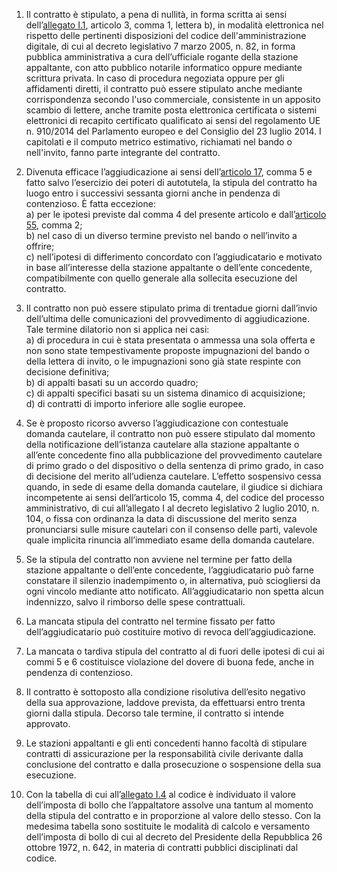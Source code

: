 1. Il contratto è stipulato, a pena di nullità, in forma scritta ai sensi dell’[allegato I.1](/section/attachment-1-1/2), articolo 3, comma 1, lettera b), in modalità elettronica nel rispetto delle pertinenti disposizioni del codice dell'amministrazione digitale, di cui al decreto legislativo 7 marzo 2005, n. 82, in forma pubblica amministrativa a cura dell’ufficiale rogante della stazione appaltante, con atto pubblico notarile informatico oppure mediante scrittura privata. In caso di procedura negoziata oppure per gli affidamenti diretti, il contratto può essere stipulato anche mediante corrispondenza secondo l'uso commerciale, consistente in un apposito scambio di lettere, anche tramite posta elettronica certificata o sistemi elettronici di recapito certificato qualificato ai sensi del regolamento UE n. 910/2014 del Parlamento europeo e del Consiglio del 23 luglio 2014. I capitolati e il computo metrico estimativo, richiamati nel bando o nell'invito, fanno parte integrante del contratto.

2. Divenuta efficace l’aggiudicazione ai sensi dell’[articolo 17](/articolo-17/2), comma 5 e fatto salvo l’esercizio dei poteri di autotutela, la stipula del contratto ha luogo entro i successivi sessanta giorni anche in pendenza di contenzioso. È fatta eccezione: <br>a) per le ipotesi previste dal comma 4 del presente articolo e dall’[articolo 55](/articolo-55/1), comma 2;<br>b) nel caso di un diverso termine previsto nel bando o nell’invito a offrire;<br>c) nell’ipotesi di differimento concordato con l’aggiudicatario e motivato in base all’interesse della stazione appaltante o dell’ente concedente, compatibilmente con quello generale alla sollecita esecuzione del contratto.

3. Il contratto non può essere stipulato prima di trentadue giorni dall’invio dell’ultima delle comunicazioni del provvedimento di aggiudicazione. Tale termine dilatorio non si applica nei casi:<br>a) di procedura in cui è stata presentata o ammessa una sola offerta e non sono state tempestivamente proposte impugnazioni del bando o della lettera di invito, o le impugnazioni sono già state respinte con decisione definitiva;<br>b) di appalti basati su un accordo quadro;<br>c) di appalti specifici basati su un sistema dinamico di acquisizione;<br>d) di contratti di importo inferiore alle soglie europee. 

4. Se è proposto ricorso avverso l’aggiudicazione con contestuale domanda cautelare, il contratto non può essere stipulato dal momento della notificazione dell’istanza cautelare alla stazione appaltante o all’ente concedente fino alla pubblicazione del provvedimento cautelare di primo grado o del dispositivo o della sentenza di primo grado, in caso di decisione del merito all’udienza cautelare. L’effetto sospensivo cessa quando, in sede di esame della domanda cautelare, il giudice si dichiara incompetente ai sensi dell’articolo 15, comma 4, del codice del processo amministrativo, di cui all’allegato I al decreto legislativo 2 luglio 2010, n. 104, o fissa con ordinanza la data di discussione del merito senza pronunciarsi sulle misure cautelari con il consenso delle parti, valevole quale implicita rinuncia all’immediato esame della domanda cautelare. 

5. Se la stipula del contratto non avviene nel termine per fatto della stazione appaltante o dell’ente concedente, l’aggiudicatario può farne constatare il silenzio inadempimento o, in alternativa, può sciogliersi da ogni vincolo mediante atto notificato. All’aggiudicatario non spetta alcun indennizzo, salvo il rimborso delle spese contrattuali. 

6. La mancata stipula del contratto nel termine fissato per fatto dell’aggiudicatario può costituire motivo di revoca dell’aggiudicazione. 

7. La mancata o tardiva stipula del contratto al di fuori delle ipotesi di cui ai commi 5 e 6 costituisce violazione del dovere di buona fede, anche in pendenza di contenzioso. 

8. Il contratto è sottoposto alla condizione risolutiva dell’esito negativo della sua approvazione, laddove prevista, da effettuarsi entro trenta giorni dalla stipula. Decorso tale termine, il contratto si intende approvato. 

9. Le stazioni appaltanti e gli enti concedenti hanno facoltà di stipulare contratti di assicurazione per la responsabilità civile derivante dalla conclusione del contratto e dalla prosecuzione o sospensione della sua esecuzione. 

10. Con la tabella di cui all’[allegato I.4](/section/attachment-1-4/2) al codice è individuato il valore dell’imposta di bollo che l’appaltatore assolve una tantum al momento della stipula del contratto e in proporzione al valore dello stesso. Con la medesima tabella sono sostituite le modalità di calcolo e versamento dell’imposta di bollo di cui al decreto del Presidente della Repubblica 26 ottobre 1972, n. 642, in materia di contratti pubblici disciplinati dal codice.
